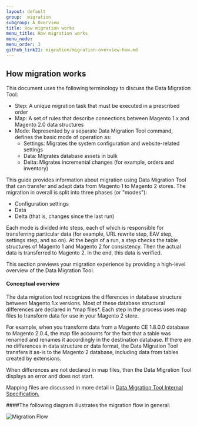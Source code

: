 ```yaml
---
layout: default
group:  migration
subgroup: A_Overview
title: How migration works
menu_title: How migration works
menu_node: 
menu_order: 3
github_link21: migration/migration-overview-how.md
---
```



<h2>How migration works</h2>

This document uses the following terminology to discuss the Data Migration Tool:

* Step: A unique migration task that must be executed in a prescribed order
* Map: A set of rules that describe connections between Magento 1.x and Magento 2.0 data structures
* Mode: Represented by a separate Data Migration Tool command, defines the basic mode of operation as:
  * Settings: Migrates the system configuration and website-related settings
  * Data: Migrates database assets in bulk
  * Delta: Migrates incremental changes (for example, orders and inventory)

This guide provides information about migration using Data Migration Tool that can transfer and adapt data from Magento 1 to Magento 2 stores. The migration in overall is split into three phases (or "modes"): 

*	Configuration settings
*	Data 
*	Delta (that is, changes since the last run) 

Each mode is divided into steps, each of which is responsible for transferring particular data (for example, URL rewrite step, EAV step, settings step, and so on). At the begin of a run, a step checks the table structures of Magento 1 and Magento 2 for consistency. Then the actual data is transferred to Magento 2. In the end, this data is verified.

This section previews your migration experience by providing a high-level overview of the Data Migration Tool. 

<h4>Conceptual overview</h4>
The data migration tool recognizes the differences in database structure between Magento 1.x versions. Most of these database structural differences are declared in *map files*. Each step in the process uses map files to transform data for use in your Magento 2 store.

For example, when you transform data from a Magento CE 1.8.0.0 database to Magento 2.0.4, the map file accounts for the fact that a table was renamed and renames it accordingly in the destination database. If there are no differences in data structure or data format, the Data Migration Tool transfers it as-is to the Magento 2 database, including data from tables created by extensions. 

When differences are not declared in map files, then the Data Migration Tool displays an error and does not start.

Mapping files are discussed in more detail in <a href="{{ site.gdeurl21 }}migration/migration-tool-internal-spec.html"> Data Migration Tool Internal Specification.</a>

####The following diagram illustrates the migration flow in general:

<p><img src="{{ site.baseurl }}common/images/migration_flow.png" alt="Migration Flow"></p> 
